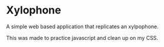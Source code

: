 # Xylophone
A simple web based application that replicates 
an xylpophone.

This was made to practice javascript and clean up on my CSS.

